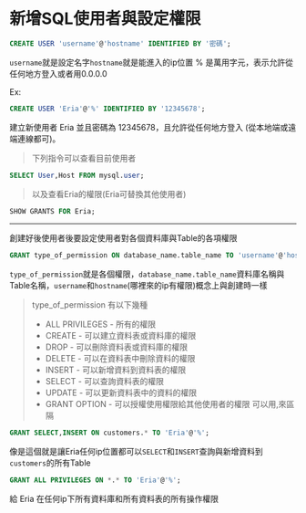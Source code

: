 # 新增SQL使用者與設定權限

``` SQL
CREATE USER 'username'@'hostname' IDENTIFIED BY '密碼';
```
`username`就是設定名字`hostname`就是能進入的ip位置 % 是萬用字元，表示允許從任何地方登入或者用0.0.0.0

Ex:
``` sql
CREATE USER 'Eria'@'%' IDENTIFIED BY '12345678';
```
建立新使用者 Eria 並且密碼為 12345678，且允許從任何地方登入 (從本地端或遠端連線都可)。

> 下列指令可以查看目前使用者
``` sql
SELECT User,Host FROM mysql.user;
```
>以及查看Eria的權限(Eria可替換其他使用者)
``` sql
SHOW GRANTS FOR Eria;
```
___
創建好後使用者後要設定使用者對各個資料庫與Table的各項權限
``` sql
GRANT type_of_permission ON database_name.table_name TO 'username'@'hostname';
```
`type_of_permission`就是各個權限，`database_name.table_name`資料庫名稱與Table名稱，`username`和`hostname`(哪裡來的ip有權限)概念上與創建時一樣

> type_of_permission 有以下幾種
> * ALL PRIVILEGES - 所有的權限
> * CREATE - 可以建立資料表或資料庫的權限
> * DROP - 可以刪除資料表或資料庫的權限
> * DELETE - 可以在資料表中刪除資料的權限
> * INSERT - 可以新增資料到資料表的權限
> * SELECT - 可以查詢資料表的權限
> * UPDATE - 可以更新資料表中的資料的權限
> * GRANT OPTION - 可以授權使用權限給其他使用者的權限
可以用,來區隔
```sql
GRANT SELECT,INSERT ON customers.* TO 'Eria'@'%';
```
像是這個就是讓Eria任何ip位置都可以`SELECT`和`INSERT`查詢與新增資料到`customers`的所有Table
```sql
GRANT ALL PRIVILEGES ON *.* TO 'Eria'@'%';
```
給 Eria 在任何ip下所有資料庫和所有資料表的所有操作權限